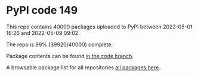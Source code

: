 # PyPI code 149

This repo contains 40000 packages uploaded to PyPI between 
2022-05-01 16:26 and 2022-05-09 09:02.

The repo is 99% (39920/40000) complete.

Package contents can be found [in the code branch](https://github.com/pypi-data/pypi-mirror-149/tree/code/packages).

A browsable package list for all repositories [all packages here](https://pypi-data.github.io/website/repositories/pypi-mirror-149).


